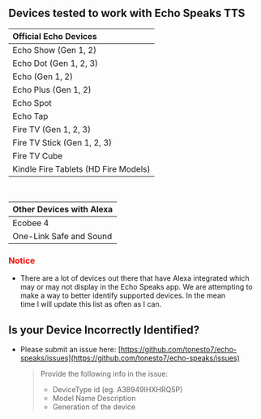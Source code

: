 ## Devices tested to work with Echo Speaks TTS

| **Official Echo Devices** |
|:-------------------------------------|
| Echo Show (Gen 1, 2)                 |
| Echo Dot (Gen 1, 2, 3)               |
| Echo (Gen 1, 2)                      |
| Echo Plus (Gen 1, 2)                 |
| Echo Spot                            |
| Echo Tap                             |
| Fire TV (Gen 1, 2, 3)                |
| Fire TV Stick (Gen 1, 2, 3)          |
| Fire TV Cube                         |
| Kindle Fire Tablets (HD Fire Models) |

<br>

| **Other Devices with Alexa** |
|:------------------------------|
| Ecobee 4                      |
| One-Link Safe and Sound       |

### <p style="color: red;">Notice</p>
  * There are a lot of devices out there that have Alexa integrated which may or may not display in the Echo Speaks app.
  We are attempting to make a way to better identify supported devices.
  In the mean time I will update this list as often as I can.


## Is your Device Incorrectly Identified?

 + Please submit an issue here: [https://github.com/tonesto7/echo-speaks/issues](https://github.com/tonesto7/echo-speaks/issues)
   > Provide the following info in the issue:
   >* DeviceType id (eg. A38949IHXHRQ5P)
   >* Model Name Description
   >* Generation of the device
